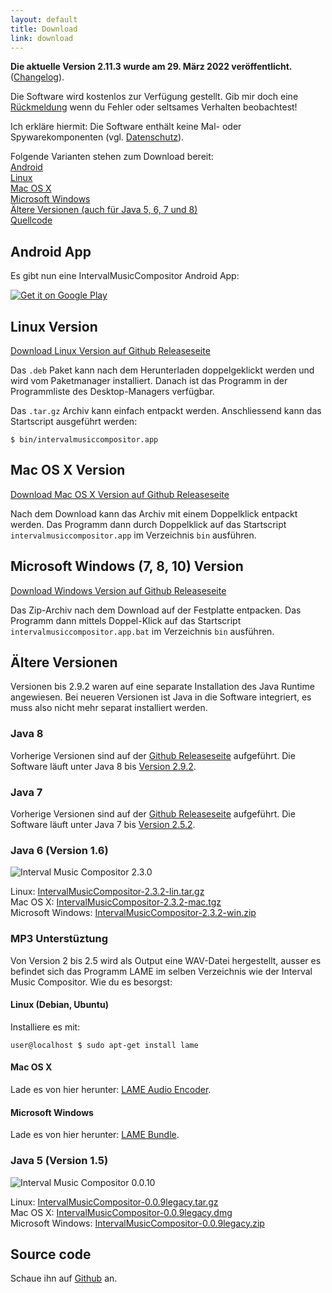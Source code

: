 ```yaml
---
layout: default
title: Download
link: download
---
```


**Die aktuelle Version 2.11.3 wurde am 29. März 2022 veröffentlicht.**<br/>
([Changelog](https://raw.githubusercontent.com/nwaldispuehl/interval-music-compositor/master/intervalmusiccompositor.app/src/main/resources/CHANGELOG.txt)).

Die Software wird kostenlos zur Verfügung gestellt. Gib mir doch eine [Rückmeldung](feedback_support) wenn du Fehler oder seltsames Verhalten beobachtest!

Ich erkläre hiermit: Die Software enthält keine Mal- oder Spywarekomponenten (vgl. [Datenschutz](et_cetera#privacy)). 

Folgende Varianten stehen zum Download bereit: <br/>
[Android](#android) <br/>
[Linux](#linux) <br/>
[Mac OS X](#osx) <br/>
[Microsoft Windows](#windows) <br/>
[Ältere Versionen (auch für Java 5, 6, 7 und 8)](#legacy) <br/>
[Quellcode](#source) 

<a name="android"></a>

## Android App

Es gibt nun eine IntervalMusicCompositor Android App:

<a href='https://play.google.com/store/apps/details?id=ch.retorte.intervalmusiccompositor'><img alt='Get it on Google Play' src='https://play.google.com/intl/en_us/badges/images/generic/en_badge_web_generic.png' style='max-width:256px;'/></a>

<a name="linux"></a>

## Linux Version
[Download Linux Version auf Github Releaseseite](https://github.com/nwaldispuehl/interval-music-compositor/releases/latest)

Das `.deb` Paket kann nach dem Herunterladen doppelgeklickt werden und wird vom Paketmanager installiert. Danach ist das Programm in der Programmliste des Desktop-Managers verfügbar. 

Das `.tar.gz` Archiv kann einfach entpackt werden. Anschliessend kann das Startscript ausgeführt werden:

    $ bin/intervalmusiccompositor.app

<a name="osx"></a>

## Mac OS X Version
[Download Mac OS X Version auf Github Releaseseite](https://github.com/nwaldispuehl/interval-music-compositor/releases/latest)

Nach dem Download kann das Archiv mit einem Doppelklick entpackt werden. Das Programm dann durch Doppelklick auf das Startscript `intervalmusiccompositor.app` im Verzeichnis `bin` ausführen.

<a name="windows"></a>

## Microsoft Windows (7, 8, 10) Version
[Download Windows Version auf Github Releaseseite](https://github.com/nwaldispuehl/interval-music-compositor/releases/latest)

Das Zip-Archiv nach dem Download auf der Festplatte entpacken. Das Programm dann mittels Doppel-Klick auf das Startscript `intervalmusiccompositor.app.bat` im Verzeichnis `bin` ausführen.

<a name="legacy"></a>

## Ältere Versionen

Versionen bis 2.9.2 waren auf eine separate Installation des Java Runtime angewiesen. Bei neueren Versionen ist Java in die Software integriert, es muss also nicht mehr separat installiert werden.

### Java 8
Vorherige Versionen sind auf der [Github Releaseseite](https://github.com/nwaldispuehl/interval-music-compositor/releases) aufgeführt. Die Software läuft unter Java 8 bis [Version 2.9.2](https://github.com/nwaldispuehl/interval-music-compositor/releases/tag/v2.9.2).

### Java 7
Vorherige Versionen sind auf der [Github Releaseseite](https://github.com/nwaldispuehl/interval-music-compositor/releases) aufgeführt. Die Software läuft unter Java 7 bis [Version 2.5.2](https://github.com/nwaldispuehl/interval-music-compositor/releases/tag/v2.5.2).

### Java 6 (Version 1.6)
![Interval Music Compositor 2.3.0](/interval-music-compositor/img/imc-2.3.0.jpg)

Linux: [IntervalMusicCompositor-2.3.2-lin.tar.gz](/interval-music-compositor/resources/IntervalMusicCompositor-2.3.2-lin.tar.gz) <br/>
Mac OS X: [IntervalMusicCompositor-2.3.2-mac.tgz](/interval-music-compositor/resources/IntervalMusicCompositor-2.3.2-mac.tgz) <br/>
Microsoft Windows: [IntervalMusicCompositor-2.3.2-win.zip](/interval-music-compositor/resources/IntervalMusicCompositor-2.3.2-win.zip)

### MP3 Unterstüztung

Von Version 2 bis 2.5 wird als Output eine WAV-Datei hergestellt, ausser es befindet sich das Programm LAME im selben Verzeichnis wie der Interval Music Compositor. Wie du es besorgst:

#### Linux (Debian, Ubuntu)

Installiere es mit:

    user@localhost $ sudo apt-get install lame

#### Mac OS X

Lade es von hier herunter: [LAME Audio Encoder](http://www.thalictrum.com/index.php?pageid=2).

#### Microsoft Windows

Lade es von hier herunter: [LAME Bundle](http://www.rarewares.org/mp3-lame-bundle.php).

### Java 5 (Version 1.5)
![Interval Music Compositor 0.0.10](/interval-music-compositor/img/imc-0.0.10.jpg)

Linux: [IntervalMusicCompositor-0.0.9legacy.tar.gz](/interval-music-compositor/resources/IntervalMusicCompositor-0.0.9legacy.tar.gz) <br/>
Mac OS X: [IntervalMusicCompositor-0.0.9legacy.dmg](/interval-music-compositor/resources/IntervalMusicCompositor-0.0.9legacy.dmg) <br/>
Microsoft Windows: [IntervalMusicCompositor-0.0.9legacy.zip](/interval-music-compositor/resources/IntervalMusicCompositor-0.0.9legacy.zip)

<a name="source"></a>

## Source code
Schaue ihn auf [Github](https://github.com/nwaldispuehl/interval-music-compositor) an.
